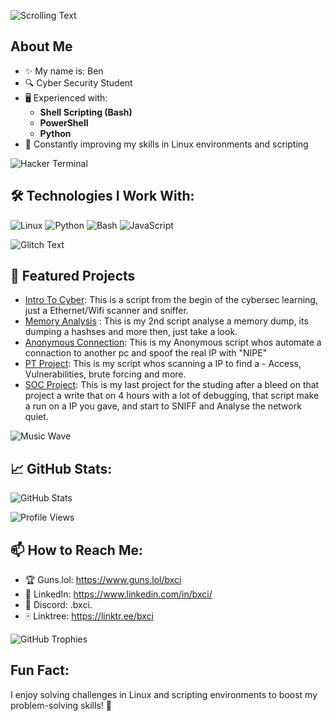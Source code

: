 ![Scrolling Text](https://readme-typing-svg.herokuapp.com?font=Fira+Code&pause=1000&color=00F7FF&width=435&lines=Welcome+to+My+GitHub!;Cybersecurity+Enthusiast;SOC+Analyst;Penetration+Tester+%26+Coder)

## About Me
- ✨ My name is: Ben
- 🔍 Cyber Security Student   
- 🖥️ Experienced with:
  - **Shell Scripting (Bash)**
  - **PowerShell**
  - **Python**
- 🌱 Constantly improving my skills in Linux environments and scripting  

![Hacker Terminal](https://readme-typing-svg.herokuapp.com?font=Source+Code+Pro&pause=1000&color=00FF00&background=000000&center=true&width=500&lines=System+Booting...;Authenticating+User...;Access+Granted+%E2%9C%94)

## 🛠️ Technologies I Work With:
<p align="left">
  <img src="https://img.shields.io/badge/Linux-FCC624?style=for-the-badge&logo=linux&logoColor=black" alt="Linux" />
  <img src="https://img.shields.io/badge/Python-3776AB?style=for-the-badge&logo=python&logoColor=white" alt="Python" />
  <img src="https://img.shields.io/badge/Bash-4EAA25?style=for-the-badge&logo=gnu-bash&logoColor=white" alt="Bash" />
  <img src="https://img.shields.io/badge/JavaScript-F7DF1E?style=for-the-badge&logo=javascript&logoColor=black" alt="JavaScript" />
</p>

![Glitch Text](https://readme-typing-svg.herokuapp.com?font=Press+Start+2P&pause=1000&color=00FF00&background=000000&center=true&width=500&lines=%3Croot%3E+Cybersecurity+Mode;Hacking+in+progress...)

## 🚀 Featured Projects
- [Intro To Cyber](https://github.com/Bxci/Intro-to-cyber): This is a script from the begin of the cybersec learning, just a Ethernet/Wifi scanner and sniffer.
- [Memory Analysis](https://github.com/Bxci/memory-analysis) : This is my 2nd script analyse a memory dump, its dumping a hashses and more then, just take a look.
- [Anonymous Connection](https://github.com/Bxci/nmap-whois-nipe): This is my Anonymous script whos automate a connaction to another pc and spoof the real IP with "NIPE"
- [PT Project](https://github.com/Bxci/Project-3---PT): This is my script whos scanning a IP to find a - Access, Vulnerabilities, brute forcing and more.
- [SOC Project](https://github.com/Bxci/soc-pj): This is my last project for the studing after a bleed on that project a write that on 4 hours with a lot of debugging, that script make a run on a IP you gave, and start to SNIFF and Analyse the network quiet.

![Music Wave](https://readme-typing-svg.herokuapp.com?font=Fira+Code&pause=1000&color=FF4500&background=000000&center=true&width=500&lines=🎵+Now+Playing...;Cybersecurity+Beats+%F0%9F%94%92;SOC+Work+Mode+Activated!)

## 📈 GitHub Stats:
![GitHub Stats](https://github-readme-stats.vercel.app/api?username=Bxci&show_icons=true&theme=radical)

![Profile Views](https://visitor-badge.laobi.icu/badge?page_id=Bxci.Bxci)

## 📫 How to Reach Me:
- 🏆 Guns.lol: https://www.guns.lol/bxci
- 💬 LinkedIn: https://www.linkedin.com/in/bxci/
- 🔗 Discord: .bxci.
- 🀄 Linktree: https://linktr.ee/bxci

![GitHub Trophies](https://github-profile-trophy.vercel.app/?username=Bxci&theme=onestar&margin-w=15&column=7)

## Fun Fact:
I enjoy solving challenges in Linux and scripting environments to boost my problem-solving skills! 🚀
